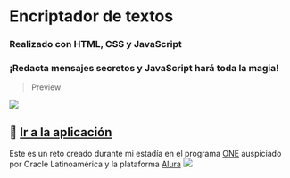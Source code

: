 # Encriptador de textos

### Realizado con HTML, CSS y JavaScript
### ¡Redacta mensajes secretos y JavaScript hará toda la magia!

> Preview

![](https://i.ibb.co/kQhchbt/2022-08-24-20-48-28-reto-01-sofmagon-netlify-app-f7bf780edf1e.png)

## 🚀 [Ir a la aplicación](https://reto-01-sofmagon.netlify.app)

Este es un reto creado durante mi estadía en el programa [ONE](https://www.oracle.com/mx/education/oracle-next-education/) auspiciado por Oracle Latinoamérica y la plataforma [Alura](https://www.aluracursos.com)
![](https://i.ibb.co/qkSRHGP/one-alura.jpg)